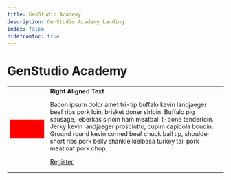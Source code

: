 ```yaml
---
title: GenStudio Academy
description: GenStudio Academy Landing
index: false
hidefromtoc: true
---
```

# GenStudio Academy


<table>
 <tr style= "border: 0;">
  <td><img src="./assets/medium.png"></td>
  <td> <strong>Right Aligned Text</strong><p> Bacon ipsum dolor amet tri-tip buffalo kevin landjaeger beef ribs pork loin, brisket doner sirloin. Buffalo pig sausage, leberkas sirloin ham meatball t-bone tenderloin. Jerky kevin landjaeger prosciutto, cupim capicola boudin. Ground round kevin corned beef chuck ball tip, shoulder short ribs pork belly shankle kielbasa turkey tail pork meatloaf pork chop.<p><a href="https://adobeevents.adobeconnect.com/ec77sm8a2tt2/event/registration.html?campaign-id=ExL" rel="noreferrer" target="_blank" class="spectrum-Button spectrum-Button--fill spectrum-Button--accent spectrum-Button--sizeM"><span class="spectrum-Button-label has-no-wrap">Register</span></a></td>
 </tr>
</table>